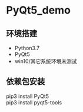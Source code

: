# PyQt5_demo


## 环境搭建

- Python3.7
- PyQt5
- win10/其它系统环境未测试

## 依赖包安装

pip3 install PyQt5  
pip3 install pyqt5-tools

